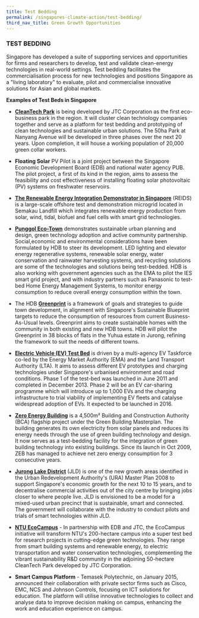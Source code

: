 ```yaml
---
title: Test Bedding
permalink: /singapores-climate-action/test-bedding/
third_nav_title: Green Growth Opportunities
---
```


### TEST BEDDING

Singapore has developed a suite of supporting services and opportunities for firms and researchers to develop, test and validate clean-energy technologies in real-world settings. Test bedding facilitates the commercialisation process for new technologies and positions Singapore as a "living laboratory" to evaluate, pilot and commercialise innovative solutions for Asian and global markets.

**Examples of Test Beds in Singapore**

* **[<a href="https://www.jtc.gov.sg/industrial-land-and-space/Pages/cleantech-park.aspx" target="_blank">CleanTech Park</a>](http://www.jtc.gov.sg/industrial-land-and-space/Pages/cleantech-park.aspx)** is being developed by JTC Corporation as the first eco-business park in the region. It will cluster clean technology companies together and serve as a platform for test bedding and prototyping of clean technologies and sustainable urban solutions. The 50ha Park at Nanyang Avenue will be developed in three phases over the next 20 years. Upon completion, it will house a working population of 20,000 green collar workers.

* **Floating Solar** PV Pilot is a joint project between the Singapore Economic Development Board (EDB) and national water agency PUB. The pilot project, a first of its kind in the region, aims to assess the feasibility and cost effectiveness of installing floating solar photovoltaic (PV) systems on freshwater reservoirs.

* **[<a href="http://erian.ntu.edu.sg/REIDS/Pages/AboutREIDS.aspx" target="_blank">The Renewable Energy Integration Demonstrator in Singapore</a>](http://erian.ntu.edu.sg/REIDS/Pages/AboutREIDS.aspx)** (REIDS) is a large-scale offshore test and demonstration microgrid located in Semakau Landfill which integrates renewable energy production from solar, wind, tidal, biofuel and fuel cells with smart grid technologies.

* **[<a href="http://www.hdb.gov.sg/cs/infoweb/about-us/our-role/smart-and-sustainable-living/punggol-eco-town" target="_blank">Punggol Eco-Town</a>](http://www.hdb.gov.sg/cs/infoweb/about-us/our-role/smart-and-sustainable-living/punggol-eco-town)** demonstrates sustainable urban planning and design, green technology adoption and active community partnership. Social,economic and environmental considerations have been formulated by HDB to steer its development. LED lighting and elevator energy regenerative systems, renewable solar energy, water conservation and rainwater harvesting systems, and recycling solutions are some of the technologies and solutions being test-bedded. HDB is also working with government agencies such as the EMA to pilot the IES smart grid project, and with industry partners such as Panasonic to test-bed Home Energy Management Systems, to monitor energy consumption to reduce overall energy consumption within the town.

* The HDB **[<a href="http://www.hdb.gov.sg/cs/infoweb/about-us/our-role/smart-and-sustainable-living/hdb-greenprint" target="_blank">Greenprint</a>](http://www.hdb.gov.sg/cs/infoweb/about-us/our-role/smart-and-sustainable-living/hdb-greenprint)** is a framework of goals and strategies to guide town development, in alignment with Singapore's Sustainable Blueprint targets to reduce the consumption of resources from current Business-As-Usual levels. Greenprint aims to create sustainable homes with the community in both existing and new HDB towns. HDB will pilot the Greenprint in 38 blocks of flats in the Yuhua estate in Jurong, refining the framework to suit the needs of different towns.

* **[<a href="https://www.ema.gov.sg/Electric_Vehicles_Test_Bed.aspx" target="_blank">Electric Vehicle (EV) Test Bed</a>](https://www.ema.gov.sg/Electric_Vehicles_Test_Bed.aspx)** is driven by a multi-agency EV Taskforce co-led by the Energy Market Authority (EMA) and the Land Transport Authority (LTA). It aims to assess different EV prototypes and charging technologies under Singapore's urbanised environment and road conditions. Phase 1 of the test-bed was launched in June 2011 and completed in December 2013. Phase 2 will be an EV car-sharing programme which will introduce up to 1,000 EVs and the charging infrastructure to trial viability of implementing EV fleets and catalyse widespread adoption of EVs. It expected to be launched in 2016.

* **[<a href="https://www.bca.gov.sg/zeb/" target="_blank">Zero Energy Building</a>](https://www.bca.gov.sg/zeb/)** is a 4,500m² Building and Construction Authority (BCA) flagship project under the Green Building Masterplan. The building generates its own electricity from solar panels and reduces its energy needs through the use of green building technology and design. It now serves as a test-bedding facility for the integration of green building technology into existing buildings. Since its launch in Oct 2009, ZEB has managed to achieve net zero energy consumption for 3 consecutive years.

* **[<a href="https://www.jld.sg/" target="_blank">Jurong Lake District</a>](https://www.jld.sg/)** (JLD) is one of the new growth areas identified in the Urban Redevelopment Authority's (URA) Master Plan 2008 to support Singapore's economic growth for the next 10 to 15 years, and to decentralise commercial activities out of the city centre by bringing jobs closer to where people live. JLD is envisioned to be a model for a mixed-used urban precinct that is sustainable, smart and connected. The government will collaborate with the industry to conduct pilots and trials of smart technologies within JLD.

* **[<a href="http://ecocampus.ntu.edu.sg/Pages/index.aspx" target="_blank">NTU EcoCampus</a>](http://ecocampus.ntu.edu.sg/Pages/index.aspx)** - In partnership with EDB and JTC, the EcoCampus initiative will transform NTU's 200-hectare campus into a super test bed for research projects in cutting-edge green technologies. They range from smart building systems and renewable energy, to electric transportation and water conservation technologies, complementing the vibrant sustainability R&D community in the adjoining 50-hectare CleanTech Park developed by JTC Corporation.

* **Smart Campus Platform** - Temasek Polytechnic, on January 2015, announced their collaboration with private sector firms such as Cisco, EMC, NCS and Johnson Controls, focusing on ICT solutions for education. The platform will utilise innovative technologies to collect and analyse data to improve decision making on campus, enhancing the work and education experience on campus.
